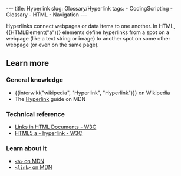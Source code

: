 --- title: Hyperlink slug: Glossary/Hyperlink tags: - CodingScripting - Glossary - HTML - Navigation ---

Hyperlinks connect webpages or data items to one another. In HTML, {{HTMLElement("a")}} elements define hyperlinks from a spot on a webpage (like a text string or image) to another spot on some other webpage (or even on the same page).

Learn more
----------

### General knowledge

-   {{interwiki("wikipedia", "Hyperlink", "Hyperlink")}} on Wikipedia
-   The [Hyperlink](/en-US/docs/Learn/HTML/Introduction_to_HTML/Creating_hyperlinks) guide on MDN

### Technical reference

-   <a href="https://www.w3.org/TR/1999/REC-html401-19991224/struct/links.html" class="external external-icon">Links in HTML Documents - W3C</a>
-   <a href="https://w3c.github.io/html-reference/a.html" class="external external-icon">HTML5 a - hyperlink - W3C</a>

### Learn about it

-   [`<a>` on MDN](/en-US/docs/Web/HTML/Element/a)
-   [`<link>` on MDN](/en-US/docs/Web/HTML/Element/link)
